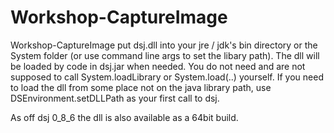 Workshop-CaptureImage
=====================

Workshop-CaptureImage 
put dsj.dll into your jre / jdk's bin directory or the System folder (or use command line args to set the libary path).
The dll will be loaded by code in dsj.jar when needed. You do not need and are not supposed to call System.loadLibrary 
or System.load(..) yourself. If you need to load the dll from some place not on the java library path,
use DSEnvironment.setDLLPath as your first call to dsj.

As off dsj 0_8_6 the dll is also available as a 64bit build.

